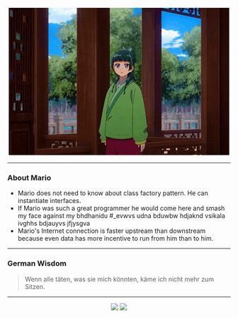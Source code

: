 <p align="center">
  <img src="assets/maomao.gif" />
</p>

---

### About Mario
- Mario does not need to know about class factory pattern. He can instantiate interfaces.
- If Mario was such a great programmer he would come here and smash my face against my bhdhanidu #_evwvs udna bduwbw hdjaknd vsikala ivghhs bdjauyvs jfjysgva
- Mario's Internet connection is faster upstream than downstream because even data has more incentive to run from him than to him.

---

### German Wisdom
> Wenn alle täten, was sie mich könnten, käme ich nicht mehr zum Sitzen.

---

<p align="center">
  <a>
    <img height="180em" src="https://github-readme-stats-eight-theta.vercel.app/api?username=Torfkopp&show_icons=true&theme=dark&include_all_commits=true&count_private=true"/>
  </a>
  <a href="https://github.com/Torfkopp?tab=repositories">
    <img height="180em" src="https://github-readme-stats-eight-theta.vercel.app/api/top-langs/?username=torfkopp&layout=compact&theme=dark&langs_count=8&hide=java"/>
  </a>
</p>
